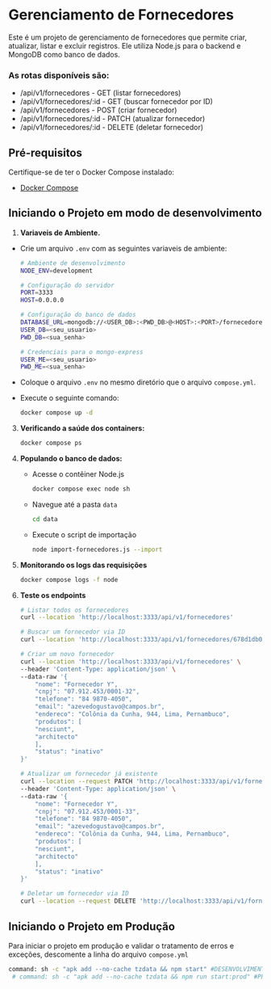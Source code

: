 # Gerenciamento de Fornecedores

Este é um projeto de gerenciamento de fornecedores que permite criar, atualizar, listar e excluir registros. Ele utiliza Node.js para o backend e MongoDB como banco de dados.

### As rotas disponíveis são:

- /api/v1/fornecedores - GET (listar fornecedores)
- /api/v1/fornecedores/:id - GET (buscar fornecedor por ID)
- /api/v1/fornecedores - POST (criar fornecedor)
- /api/v1/fornecedores/:id - PATCH (atualizar fornecedor)
- /api/v1/fornecedores/:id - DELETE (deletar fornecedor)

## Pré-requisitos

Certifique-se de ter o Docker Compose instalado:

- [Docker Compose](https://docs.docker.com/compose/)

## Iniciando o Projeto em modo de desenvolvimento

1. **Variaveis de Ambiente.**

- Crie um arquivo `.env` com as seguintes variaveis de ambiente:

  ```bash
  # Ambiente de desenvolvimento
  NODE_ENV=development

  # Configuração do servidor
  PORT=3333
  HOST=0.0.0.0

  # Configuração do banco de dados
  DATABASE_URL=mongodb://<USER_DB>:<PWD_DB>@<HOST>:<PORT>/fornecedores?authSource=admin
  USER_DB=<seu_usuario>
  PWD_DB=<sua_senha>

  # Credenciais para o mongo-express
  USER_ME=<seu_usuario>
  PWD_ME=<sua_senha>

  ```

- Coloque o arquivo `.env` no mesmo diretório que o arquivo `compose.yml`.

- Execute o seguinte comando:
  ```bash
  docker compose up -d
  ```

3. **Verificando a saúde dos containers:**
   ```bash
   docker compose ps
   ```
4. **Populando o banco de dados:**
   - Acesse o contêiner Node.js
     ```bash
     docker compose exec node sh
     ```
   - Navegue até a pasta `data`
     ```bash
     cd data
     ```
   - Execute o script de importação
     ```bash
     node import-fornecedores.js --import
     ```
5. **Monitorando os logs das requisições**
   ```bash
   docker compose logs -f node
   ```
6. **Teste os endpoints**

   ```bash
   # Listar todos os fornecedores
   curl --location 'http://localhost:3333/api/v1/fornecedores'

   # Buscar um fornecedor via ID
   curl --location 'http://localhost:3333/api/v1/fornecedores/678d1db06299dbfa1b0f0673'

   # Criar um novo fornecedor
   curl --location 'http://localhost:3333/api/v1/fornecedores' \
   --header 'Content-Type: application/json' \
   --data-raw '{
       "nome": "Fornecedor Y",
       "cnpj": "07.912.453/0001-32",
       "telefone": "84 9870-4050",
       "email": "azevedogustavo@campos.br",
       "endereco": "Colônia da Cunha, 944, Lima, Pernambuco",
       "produtos": [
       "nesciunt",
       "architecto"
       ],
       "status": "inativo"
   }'

   # Atualizar um fornecedor já existente
   curl --location --request PATCH 'http://localhost:3333/api/v1/fornecedores/678d1db06299dbfa1b0f0673' \
   --header 'Content-Type: application/json' \
   --data-raw '{
       "nome": "Fornecedor Y",
       "cnpj": "07.912.453/0001-33",
       "telefone": "84 9870-4050",
       "email": "azevedogustavo@campos.br",
       "endereco": "Colônia da Cunha, 944, Lima, Pernambuco",
       "produtos": [
       "nesciunt",
       "architecto"
       ],
       "status": "inativo"
   }'

   # Deletar um fornecedor via ID
   curl --location --request DELETE 'http://localhost:3333/api/v1/fornecedores/678d1db06299dbfa1b0f0673'

   ```

## Iniciando o Projeto em Produção

Para iniciar o projeto em produção e validar o tratamento de erros e exceções, descomente a linha do arquivo `compose.yml`

```bash
command: sh -c "apk add --no-cache tzdata && npm start" #DESENVOLVIMENTO
 # command: sh -c "apk add --no-cache tzdata && npm run start:prod" #PRODUCAO
```
